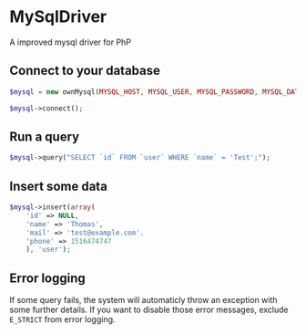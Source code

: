 # MySqlDriver
A improved mysql driver for PhP
## Connect to your database
```php
$mysql = new ownMysql(MYSQL_HOST, MYSQL_USER, MYSQL_PASSWORD, MYSQL_DATABASE);

$mysql->connect();
```
## Run a query
```php
$mysql->query("SELECT `id` FROM `user` WHERE `name` = 'Test';");
```
## Insert some data
```php
$mysql->insert(array(
	'id' => NULL,
	'name' => 'Thomas',
	'mail' => 'test@example.com'.
	'phone' => 1516474747
	), 'user');
```
## Error logging
If some query fails, the system will automaticly throw an exception with some further details.
If you want to disable those error messages, exclude `E_STRICT` from error logging.
